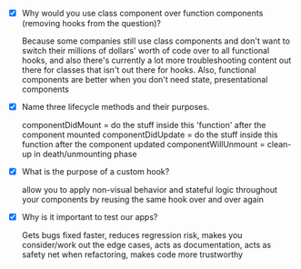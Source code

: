 
- [X] Why would you use class component over function components (removing hooks from the question)?

    Because some companies still use class components and don't want to switch their millions of dollars' worth of code over to all functional hooks, and also there's currently a lot more troubleshooting content out there for classes that isn't out there for hooks.  Also, functional components are better when you don't need state, presentational components

- [X] Name three lifecycle methods and their purposes.

	componentDidMount = do the stuff inside this 'function' after the component mounted
	componentDidUpdate = do the stuff inside this function after the component updated
    componentWillUnmount = clean-up in death/unmounting phase

- [X] What is the purpose of a custom hook?

    allow you to apply non-visual behavior and stateful logic throughout your components by reusing the same hook over and over again

- [X] Why is it important to test our apps?

    Gets bugs fixed faster, reduces regression risk, makes you consider/work out the edge cases, acts as documentation, acts as safety net when refactoring, makes code more trustworthy

